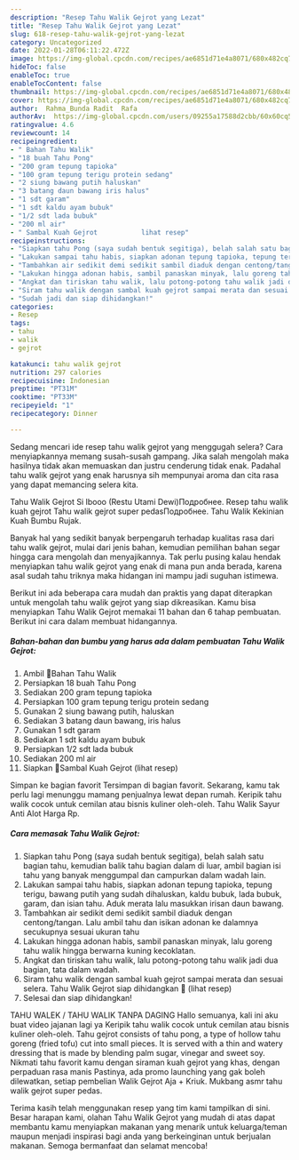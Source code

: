 ```yaml
---
description: "Resep Tahu Walik Gejrot yang Lezat"
title: "Resep Tahu Walik Gejrot yang Lezat"
slug: 618-resep-tahu-walik-gejrot-yang-lezat
category: Uncategorized
date: 2022-01-28T06:11:22.472Z
image: https://img-global.cpcdn.com/recipes/ae6851d71e4a8071/680x482cq70/tahu-walik-gejrot-foto-resep-utama.jpg
hideToc: false
enableToc: true
enableTocContent: false
thumbnail: https://img-global.cpcdn.com/recipes/ae6851d71e4a8071/680x482cq70/tahu-walik-gejrot-foto-resep-utama.jpg
cover: https://img-global.cpcdn.com/recipes/ae6851d71e4a8071/680x482cq70/tahu-walik-gejrot-foto-resep-utama.jpg
author:  Rahma_Bunda Radit  Rafa
authorAv:  https://img-global.cpcdn.com/users/09255a17588d2cbb/60x60cq50/avatar.jpg
ratingvalue: 4.6
reviewcount: 14
recipeingredient:
- " Bahan Tahu Walik"
- "18 buah Tahu Pong"
- "200 gram tepung tapioka"
- "100 gram tepung terigu protein sedang"
- "2 siung bawang putih haluskan"
- "3 batang daun bawang iris halus"
- "1 sdt garam"
- "1 sdt kaldu ayam bubuk"
- "1/2 sdt lada bubuk"
- "200 ml air"
- " Sambal Kuah Gejrot           lihat resep"
recipeinstructions:
- "Siapkan tahu Pong (saya sudah bentuk segitiga), belah salah satu bagian tahu, kemudian balik tahu bagian dalam di luar, ambil bagian isi tahu yang banyak menggumpal dan campurkan dalam wadah lain."
- "Lakukan sampai tahu habis, siapkan adonan tepung tapioka, tepung terigu, bawang putih yang sudah dihaluskan, kaldu bubuk, lada bubuk, garam, dan isian tahu. Aduk merata lalu masukkan irisan daun bawang."
- "Tambahkan air sedikit demi sedikit sambil diaduk dengan centong/tangan. Lalu ambil tahu dan isikan adonan ke dalamnya secukupnya sesuai ukuran tahu"
- "Lakukan hingga adonan habis, sambil panaskan minyak, lalu goreng tahu walik hingga berwarna kuning kecoklatan."
- "Angkat dan tiriskan tahu walik, lalu potong-potong tahu walik jadi dua bagian, tata dalam wadah."
- "Siram tahu walik dengan sambal kuah gejrot sampai merata dan sesuai selera.  Tahu Walik Gejrot siap dihidangkan 🤗           (lihat resep)"
- "Sudah jadi dan siap dihidangkan!"
categories:
- Resep
tags:
- tahu
- walik
- gejrot

katakunci: tahu walik gejrot 
nutrition: 297 calories
recipecuisine: Indonesian
preptime: "PT31M"
cooktime: "PT33M"
recipeyield: "1"
recipecategory: Dinner

---
```



Sedang mencari ide resep tahu walik gejrot yang menggugah selera? Cara menyiapkannya memang susah-susah gampang. Jika salah mengolah maka hasilnya tidak akan memuaskan dan justru cenderung tidak enak. Padahal tahu walik gejrot yang enak harusnya sih mempunyai aroma dan cita rasa yang dapat memancing selera kita.


Tahu Walik Gejrot Si Ibooo (Restu Utami Dewi)Подробнее. Resep tahu walik kuah gejrot Tahu walik gejrot super pedasПодробнее. Tahu Walik Kekinian Kuah Bumbu Rujak.

Banyak hal yang sedikit banyak berpengaruh terhadap kualitas rasa dari tahu walik gejrot, mulai dari jenis bahan, kemudian pemilihan bahan segar hingga cara mengolah dan menyajikannya. Tak perlu pusing kalau hendak menyiapkan tahu walik gejrot yang enak di mana pun anda berada, karena asal sudah tahu triknya maka hidangan ini mampu jadi suguhan istimewa.


Berikut ini ada beberapa cara mudah dan praktis yang dapat diterapkan untuk mengolah tahu walik gejrot yang siap dikreasikan. Kamu bisa menyiapkan Tahu Walik Gejrot memakai 11 bahan dan 6 tahap pembuatan. Berikut ini cara dalam membuat hidangannya.

<!--inarticleads1-->

##### Bahan-bahan dan bumbu yang harus ada dalam pembuatan Tahu Walik Gejrot:

1. Ambil  🍄Bahan Tahu Walik
1. Persiapkan 18 buah Tahu Pong
1. Sediakan 200 gram tepung tapioka
1. Persiapkan 100 gram tepung terigu protein sedang
1. Gunakan 2 siung bawang putih, haluskan
1. Sediakan 3 batang daun bawang, iris halus
1. Gunakan 1 sdt garam
1. Sediakan 1 sdt kaldu ayam bubuk
1. Persiapkan 1/2 sdt lada bubuk
1. Sediakan 200 ml air
1. Siapkan  🍄Sambal Kuah Gejrot           (lihat resep)


Simpan ke bagian favorit Tersimpan di bagian favorit. Sekarang, kamu tak perlu lagi menunggu mamang penjualnya lewat depan rumah. Keripik tahu walik cocok untuk cemilan atau bisnis kuliner oleh-oleh. Tahu Walik Sayur Anti Alot Harga Rp. 

<!--inarticleads2-->

##### Cara memasak Tahu Walik Gejrot:

1. Siapkan tahu Pong (saya sudah bentuk segitiga), belah salah satu bagian tahu, kemudian balik tahu bagian dalam di luar, ambil bagian isi tahu yang banyak menggumpal dan campurkan dalam wadah lain.
1. Lakukan sampai tahu habis, siapkan adonan tepung tapioka, tepung terigu, bawang putih yang sudah dihaluskan, kaldu bubuk, lada bubuk, garam, dan isian tahu. Aduk merata lalu masukkan irisan daun bawang.
1. Tambahkan air sedikit demi sedikit sambil diaduk dengan centong/tangan. Lalu ambil tahu dan isikan adonan ke dalamnya secukupnya sesuai ukuran tahu
1. Lakukan hingga adonan habis, sambil panaskan minyak, lalu goreng tahu walik hingga berwarna kuning kecoklatan.
1. Angkat dan tiriskan tahu walik, lalu potong-potong tahu walik jadi dua bagian, tata dalam wadah.
1. Siram tahu walik dengan sambal kuah gejrot sampai merata dan sesuai selera.  Tahu Walik Gejrot siap dihidangkan 🤗           (lihat resep)
1. Selesai dan siap dihidangkan!

TAHU WALEK / TAHU WALIK TANPA DAGING Hallo semuanya, kali ini aku buat video jajanan lagi ya Keripik tahu walik cocok untuk cemilan atau bisnis kuliner oleh-oleh. Tahu gejrot consists of tahu pong, a type of hollow tahu goreng (fried tofu) cut into small pieces. It is served with a thin and watery dressing that is made by blending palm sugar, vinegar and sweet soy. Nikmati tahu favorit kamu dengan siraman kuah gejrot yang khas, dengan perpaduan rasa manis Pastinya, ada promo launching yang gak boleh dilewatkan, setiap pembelian Walik Gejrot Aja + Kriuk. Mukbang asmr tahu walik gejrot super pedas. 

Terima kasih telah menggunakan resep yang tim kami tampilkan di sini. Besar harapan kami, olahan Tahu Walik Gejrot yang mudah di atas dapat membantu kamu menyiapkan makanan yang menarik untuk keluarga/teman maupun menjadi inspirasi bagi anda yang berkeinginan untuk berjualan makanan. Semoga bermanfaat dan selamat mencoba!
